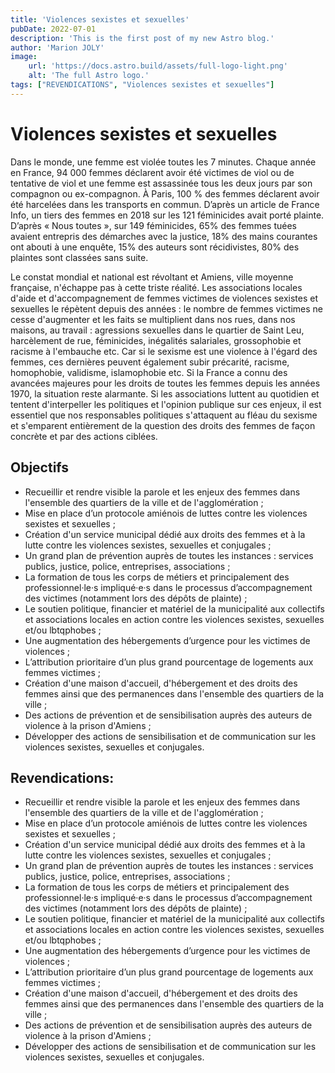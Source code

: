 ```yaml
---
title: 'Violences sexistes et sexuelles'
pubDate: 2022-07-01
description: 'This is the first post of my new Astro blog.'
author: 'Marion JOLY'
image:
    url: 'https://docs.astro.build/assets/full-logo-light.png'
    alt: 'The full Astro logo.'
tags: ["REVENDICATIONS", "Violences sexistes et sexuelles"]
---
```



# Violences sexistes et sexuelles

Dans le monde, une femme est violée toutes les 7 minutes. Chaque année en France, 94 000 femmes déclarent avoir été victimes de viol ou de tentative de viol et une femme est assassinée tous les deux jours par son compagnon ou ex-compagnon. À Paris, 100 % des femmes déclarent avoir été harcelées dans les transports en commun. D’après un article de France Info, un tiers des femmes en 2018 sur les 121 féminicides avait porté plainte. D’après « Nous toutes », sur 149 féminicides, 65% des femmes tuées avaient entrepris des démarches avec la justice, 18% des mains courantes ont abouti à une enquête, 15% des auteurs sont récidivistes, 80% des plaintes sont classées sans suite.



Le constat mondial et national est révoltant et Amiens, ville moyenne française, n'échappe pas à cette triste réalité. Les associations locales d'aide et d'accompagnement de femmes victimes de violences sexistes et sexuelles le répètent depuis des années : le nombre de femmes victimes ne cesse d'augmenter et les faits se multiplient dans nos rues, dans nos maisons, au travail : agressions sexuelles dans le quartier de Saint Leu, harcèlement de rue, féminicides, inégalités salariales, grossophobie et racisme à l'embauche etc. Car si le sexisme est une violence à l'égard des femmes, ces dernières peuvent également subir précarité, racisme, homophobie, validisme, islamophobie etc. Si la France a connu des avancées majeures pour les droits de toutes les femmes depuis les années 1970, la situation reste alarmante. Si les associations luttent au quotidien et tentent d'interpeller les politiques et l'opinion publique sur ces enjeux, il est essentiel que nos responsables politiques s'attaquent au fléau du sexisme et s'emparent entièrement de la question des droits des femmes de façon concrète et par des actions ciblées.


## Objectifs

- Recueillir et rendre visible la parole et les enjeux des femmes dans l'ensemble des quartiers de la ville et de l'agglomération ;
- Mise en place d’un protocole amiénois de luttes contre les violences sexistes et sexuelles ;
- Création d'un service municipal dédié aux droits des femmes et à la lutte contre les violences sexistes, sexuelles et conjugales ;
- Un grand plan de prévention auprès de toutes les instances : services publics, justice, police, entreprises, associations ;
- La formation de tous les corps de métiers et principalement des professionnel·le·s impliqué·e·s dans le processus d’accompagnement des victimes (notamment lors des dépôts de plainte) ;
- Le soutien politique, financier et matériel de la municipalité aux collectifs et associations locales en action contre les violences sexistes, sexuelles et/ou lbtqphobes ;
- Une augmentation des hébergements d’urgence pour les victimes de violences ;
- L’attribution prioritaire d’un plus grand pourcentage de logements aux femmes victimes ;
- Création d'une maison d'accueil, d'hébergement et des droits des femmes ainsi que des permanences dans l'ensemble des quartiers de la ville ;
- Des actions de prévention et de sensibilisation auprès des auteurs de violence à la prison d'Amiens ;
- Développer des actions de sensibilisation et de communication sur les violences sexistes, sexuelles et conjugales.

## Revendications:

- Recueillir et rendre visible la parole et les enjeux des femmes dans l'ensemble des quartiers de la ville et de l'agglomération ;
- Mise en place d’un protocole amiénois de luttes contre les violences sexistes et sexuelles ;
- Création d'un service municipal dédié aux droits des femmes et à la lutte contre les violences sexistes, sexuelles et conjugales ;
- Un grand plan de prévention auprès de toutes les instances : services publics, justice, police, entreprises, associations ;
- La formation de tous les corps de métiers et principalement des professionnel·le·s impliqué·e·s dans le processus d’accompagnement des victimes (notamment lors des dépôts de plainte) ;
- Le soutien politique, financier et matériel de la municipalité aux collectifs et associations locales en action contre les violences sexistes, sexuelles et/ou lbtqphobes ;
- Une augmentation des hébergements d’urgence pour les victimes de violences ;
- L’attribution prioritaire d’un plus grand pourcentage de logements aux femmes victimes ;
- Création d'une maison d'accueil, d'hébergement et des droits des femmes ainsi que des permanences dans l'ensemble des quartiers de la ville ;
- Des actions de prévention et de sensibilisation auprès des auteurs de violence à la prison d'Amiens ;
- Développer des actions de sensibilisation et de communication sur les violences sexistes, sexuelles et conjugales.
